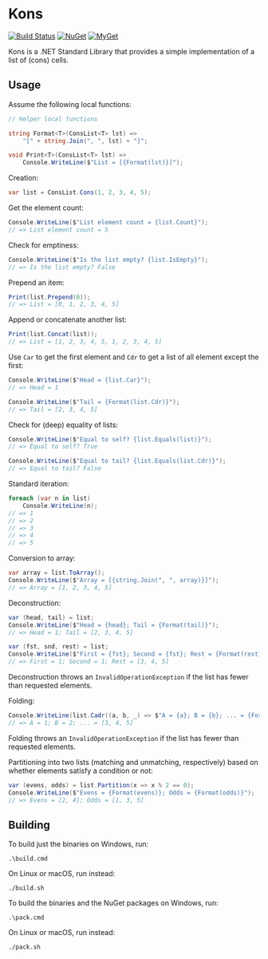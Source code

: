 # Kons

[![Build Status][build-badge]][builds]
[![NuGet][nuget-badge]][nuget-pkg]
[![MyGet][myget-badge]][edge-pkgs]

Kons is a .NET Standard Library that provides a simple implementation of a
list of (cons) cells.


## Usage

Assume the following local functions:

```c#
// Helper local functions

string Format<T>(ConsList<T> lst) =>
    "[" + string.Join(", ", lst) + "]";

void Print<T>(ConsList<T> lst) =>
    Console.WriteLine($"List = [{Format(lst)}]");
```

Creation:

```c#
var list = ConsList.Cons(1, 2, 3, 4, 5);
```

Get the element count:

```c#    
Console.WriteLine($"List element count = {list.Count}");
// => List element count = 5
```

Check for emptiness:

```c#    
Console.WriteLine($"Is the list empty? {list.IsEmpty}");
// => Is the list empty? False
```

Prepend an item:

```c#
Print(list.Prepend(0));
// => List = [0, 1, 2, 3, 4, 5]
```

Append or concatenate another list:

```c#
Print(list.Concat(list));
// => List = [1, 2, 3, 4, 5, 1, 2, 3, 4, 5]
```

Use `Car` to get the first element and `Cdr` to get a list of all element
except the first:

```c#
Console.WriteLine($"Head = {list.Car}");
// => Head = 1

Console.WriteLine($"Tail = {Format(list.Cdr)}");
// => Tail = [2, 3, 4, 5]
```

Check for (deep) equality of lists:

```c#
Console.WriteLine($"Equal to self? {list.Equals(list)}");
// => Equal to self? True

Console.WriteLine($"Equal to tail? {list.Equals(list.Cdr)}");
// => Equal to tail? False
```

Standard iteration:

```c#
foreach (var n in list)
    Console.WriteLine(n);
// => 1
// => 2
// => 3
// => 4
// => 5
```

Conversion to array:

```c#
var array = list.ToArray();
Console.WriteLine($"Array = [{string.Join(", ", array)}]");
// => Array = [1, 2, 3, 4, 5]
```

Deconstruction:

```c#
var (head, tail) = list;
Console.WriteLine($"Head = {head}; Tail = {Format(tail)}");
// => Head = 1; Tail = [2, 3, 4, 5]

var (fst, snd, rest) = list;
Console.WriteLine($"First = {fst}; Second = {fst}; Rest = {Format(rest)}");
// => First = 1; Second = 1; Rest = [3, 4, 5]
```

Deconstruction throws an `InvalidOperationException` if the list has fewer
than requested elements.

Folding:

```c#
Console.WriteLine(list.Cadr((a, b, _) => $"A = {a}; B = {b}; ... = {Format(_)}"));
// => A = 1; B = 2; ... = [3, 4, 5]
```

Folding throws an `InvalidOperationException` if the list has fewer than
requested elements.

Partitioning into two lists (matching and unmatching, respectively) based on
whether elements satisfy a condition or not:

```c#
var (evens, odds) = list.Partition(x => x % 2 == 0);
Console.WriteLine($"Evens = {Format(evens)}; Odds = {Format(odds)}");
// => Evens = [2, 4]; Odds = [1, 3, 5]
```


## Building

To build just the binaries on Windows, run:

    .\build.cmd

On Linux or macOS, run instead:

    ./build.sh

To build the binaries and the NuGet packages on Windows, run:

    .\pack.cmd

On Linux or macOS, run instead:

    ./pack.sh


  [build-badge]: https://img.shields.io/appveyor/ci/raboof/kons.svg
  [myget-badge]: https://img.shields.io/myget/raboof/v/Kons.svg?label=myget
  [edge-pkgs]: https://www.myget.org/feed/raboof/package/nuget/Kons
  [nuget-badge]: https://img.shields.io/nuget/v/Kons.svg
  [nuget-pkg]: https://www.nuget.org/packages/Kons
  [builds]: https://ci.appveyor.com/project/raboof/kons
